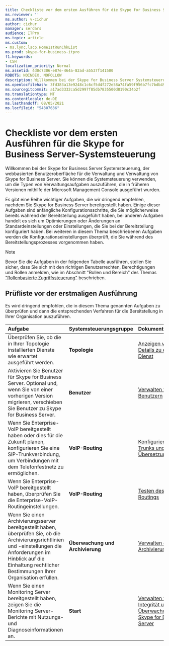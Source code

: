 ```yaml
---
title: Checkliste vor dem ersten Ausführen für die Skype for Business Server-Systemsteuerung
ms.reviewer: ''
ms.author: v-cichur
author: cichur
manager: serdars
audience: ITPro
ms.topic: article
ms.custom:
- ms.lync.lscp.Home1stRunChkList
ms.prod: skype-for-business-itpro
f1.keywords:
- CSH
localization_priority: Normal
ms.assetid: 4d0c7306-e87e-464a-82ad-a5537f141500
ROBOTS: NOINDEX, NOFOLLOW
description: Willkommen bei der Skype for Business Server Systemsteuerung, der webbasierten Benutzeroberfläche für die Verwaltung und Verwaltung von Skype for Business Server. Sie können die Systemsteuerung verwenden, um die Typen von Verwaltungsaufgaben auszuführen, die in früheren Versionen mithilfe der Microsoft Management Console ausgeführt wurden.
ms.openlocfilehash: 3fd383a13e9248c1c6cf5d4f272e58a74fa59f956b7fc7bdb494a789d1028ba6
ms.sourcegitcommit: a17ad3332ca5d2997f85db7835500d8190c34b2f
ms.translationtype: MT
ms.contentlocale: de-DE
ms.lasthandoff: 08/05/2021
ms.locfileid: "54307636"
---
```

# <a name="first-run-checklist-for-skype-for-business-server-control-panel"></a>Checkliste vor dem ersten Ausführen für die Skype for Business Server-Systemsteuerung

Willkommen bei der Skype for Business Server Systemsteuerung, der webbasierten Benutzeroberfläche für die Verwaltung und Verwaltung von Skype for Business Server. Sie können die Systemsteuerung verwenden, um die Typen von Verwaltungsaufgaben auszuführen, die in früheren Versionen mithilfe der Microsoft Management Console ausgeführt wurden.

Es gibt eine Reihe wichtiger Aufgaben, die wir dringend empfehlen, nachdem Sie Skype for Business Server bereitgestellt haben. Einige dieser Aufgaben sind anfängliche Konfigurationsschritte, die Sie möglicherweise bereits während der Bereitstellung ausgeführt haben, bei anderen Aufgaben handelt es sich um Optimierungen oder Änderungen an Standardeinstellungen oder Einstellungen, die Sie bei der Bereitstellung konfiguriert haben. Bei weiteren in diesem Thema beschriebenen Aufgaben werden die Konfigurationseinstellungen überprüft, die Sie während des Bereitstellungsprozesses vorgenommen haben.

> [!NOTE]
> Bevor Sie die Aufgaben in der folgenden Tabelle ausführen, stellen Sie sicher, dass Sie sich mit den richtigen Benutzerrechten, Berechtigungen und Rollen anmelden, wie im Abschnitt "Rollen und Bereich" des Themas ["Rollenbasierte Zugriffssteuerung"](/previous-versions/office/lync-server-2013/lync-server-2013-planning-for-role-based-access-control) beschrieben.

## <a name="first-run-checklist"></a>Prüfliste vor der erstmaligen Ausführung

Es wird dringend empfohlen, die in diesem Thema genannten Aufgaben zu überprüfen und dann die entsprechenden Verfahren für die Bereitstellung in Ihrer Organisation auszuführen.

|**Aufgabe**|**Systemsteuerungsgruppe**|**Dokumentation**|
|:-----|:-----|:-----|
|Überprüfen Sie, ob die in Ihrer Topologie installierten Dienste wie erwartet ausgeführt werden.  <br/> |**Topologie** <br/> |[Anzeigen von Details zu einem Dienst](/previous-versions/office/lync-server-2013/lync-server-2013-view-details-about-a-service) <br/> |
|Aktivieren Sie Benutzer für Skype for Business Server. Optional und, wenn Sie von einer vorherigen Version migrieren, verschieben Sie Benutzer zu Skype for Business Server.  <br/> |**Benutzer** <br/> |[Verwalten von Benutzern](/previous-versions/office/lync-server-2013/lync-server-2013-user-accounts-enabled-for-lync-server) <br/> |
|Wenn Sie Enterprise-VoIP bereitgestellt haben oder dies für die Zukunft planen, konfigurieren Sie eine SIP-Trunkverbindung, um Verbindungen mit dem Telefonfestnetz zu ermöglichen.  <br/> |**VoIP-Routing** <br/> |[Konfigurieren von Trunks und Übersetzungsregeln](/previous-versions/office/lync-server-2013/lync-server-2013-configuring-trunks) <br/> |
|Wenn Sie Enterprise-VoIP bereitgestellt haben, überprüfen Sie die Enterprise-VoIP-Routingeinstellungen.  <br/> |**VoIP-Routing** <br/> |[Testen des VoIP-Routings](/previous-versions/office/lync-server-2013/lync-server-2013-test-voice-routing) <br/> |
|Wenn Sie einen Archivierungsserver bereitgestellt haben, überprüfen Sie, ob die Archivierungsrichtlinien und -einstellungen die Anforderungen im Hinblick auf die Einhaltung rechtlicher Bestimmungen Ihrer Organisation erfüllen.  <br/> |**Überwachung und Archivierung** <br/> |[Verwalten der Archivierung](/previous-versions/office/lync-server-2013/lync-server-2013-managing-archiving) <br/> |
|Wenn Sie einen Monitoring Server bereitgestellt haben, zeigen Sie die Monitoring Server-Berichte mit Nutzungs- und Diagnoseinformationen an.  <br/> |**Start** <br/> |[Verwalten von Integrität und Überwachung in Skype for Business Server](../../../manage/health-and-monitoring/health-and-monitoring.md) <br/> |